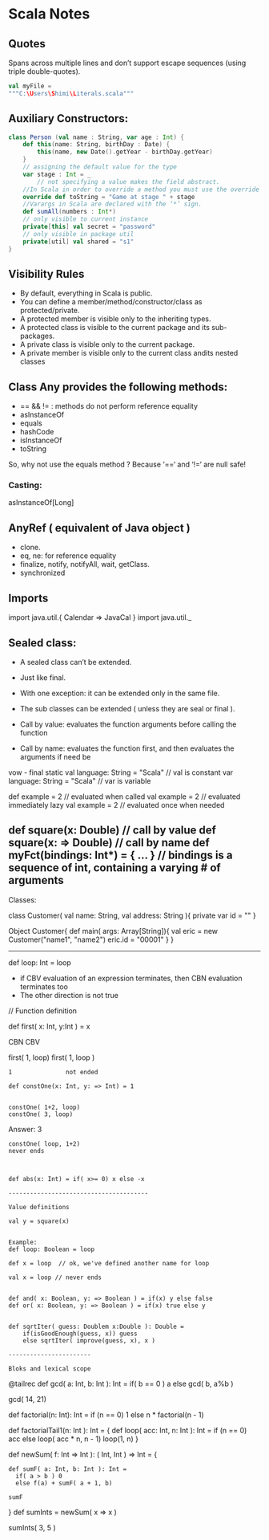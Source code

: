 # Scala Notes 

## Quotes
Spans across multiple lines and don’t support escape sequences (using triple double-quotes).
``` scala
val myFile =
"""C:\Users\Shimi\Literals.scala"""
```
## Auxiliary Constructors:
``` scala
class Person (val name : String, var age : Int) {
	def this(name: String, birthDay : Date) {
		this(name, new Date().getYear - birthDay.getYear)
	}
	// assigning the default value for the type 
	var stage : Int = _ 
        // not specifying a value makes the field abstract.
	//In Scala in order to override a method you must use the override keyword
	override def toString = "Game at stage " + stage
	//Varargs in Scala are declared with the ‘*’ sign.
	def sumAll(numbers : Int*)
	// only visible to current instance
	private[this] val secret = "password"
	// only visible in package util
	private[util] val shared = "s1"
}
```
## Visibility Rules
- By default, everything in Scala is public.
- You can define a member/method/constructor/class as protected/private.
- A protected member is visible only to the inheriting types.
- A protected class is visible to the current package and its sub-packages.
- A private class is visible only to the current package.
- A private member is visible only to the current class andits nested classes

## Class Any provides the following methods:
- == && != : methods do not perform reference equality 
- asInstanceOf
- equals
- hashCode
- isInstanceOf
- toString

So, why not use the equals method ? Because ‘==‘ and ‘!=‘ are null safe!

### Casting:
asInstanceOf[Long]

## AnyRef ( equivalent of Java object )
 - clone.
 - eq, ne: for reference equality
 - finalize, notify, notifyAll, wait, getClass.
 - synchronized

## Imports

import java.util.{ Calendar => JavaCal }
import java.util._



## Sealed class:
- A sealed class can’t be extended.
- Just like final.
- With one exception: it can be extended only in the same file.
- The sub classes can be extended ( unless they are seal or final ).




- Call by value: evaluates the function arguments before calling the function
- Call by name: evaluates the function first, and then evaluates the arguments if need be

vow - final static
val language: String = "Scala" //  val is constant 
var language: String = "Scala" // var is variable

def example = 2      // evaluated when called
val example = 2      // evaluated immediately
lazy val example = 2 // evaluated once when needed

def square(x: Double)    // call by value
def square(x: => Double) // call by name
def myFct(bindings: Int*) = { ... } // bindings is a sequence of int, containing a varying # of arguments
----------------------------------------------------------
Classes:

class Customer( val name: String, val address: String ){
  private var id = "" 
}

Object Customer{
	def main( args: Array[String]){
		val eric = new Customer("name1", "name2")
		eric.id = "00001"
	}
}





---------------------------------------------------------
def loop: Int = loop

- if CBV evaluation of an expression terminates, then CBN evaluation terminates too
- The other direction is not true


// Function definition 



def first( x: Int, y:Int ) = x

CBN					CBV

first( 1, loop)		first( 1, loop )

    1				not ended
	
	def constOne(x: Int, y: => Int) = 1
	
	
	constOne( 1+2, loop) 
	constOne( 3, loop)
Answer: 3

	constOne( loop, 1+2)
	never ends
	
	
	
	def abs(x: Int) = if( x>= 0) x else -x
	
	---------------------------------------
	
	Value definitions
	
	val y = square(x)
	
	
	Example:
	def loop: Boolean = loop

	def x = loop  // ok, we've defined another name for loop
	
	val x = loop // never ends
	
	
	def and( x: Boolean, y: => Boolean ) = if(x) y else false
	def or( x: Boolean, y: => Boolean ) = if(x) true else y
	
	
	def sqrtIter( guess: Doublem x:Double ): Double =
		if(isGoodEnough(guess, x)) guess	
		else sqrtIter( improve(guess, x), x )
	
	-----------------------
	
	Bloks and lexical scope
	
  @tailrec
  def gcd( a: Int, b: Int ): Int =
    if( b == 0 ) a else gcd( b, a%b )
  

  gcd( 14, 21)
  
  def factorial(n: Int): Int =
    if (n == 0) 1 else n * factorial(n - 1)
	
  def factorialTail1(n: Int ): Int = {
    def loop( acc: Int, n: Int ): Int =
      if (n == 0) acc
      else loop( acc * n, n - 1)
    loop(1, n)
  }

 def newSum( f: Int => Int ): ( Int, Int ) => Int = {

    def sumF( a: Int, b: Int ): Int =
      if( a > b ) 0
      else f(a) + sumF( a + 1, b)

    sumF

  }
  def sumInts = newSum( x => x )

  sumInts( 3, 5 )  
	
